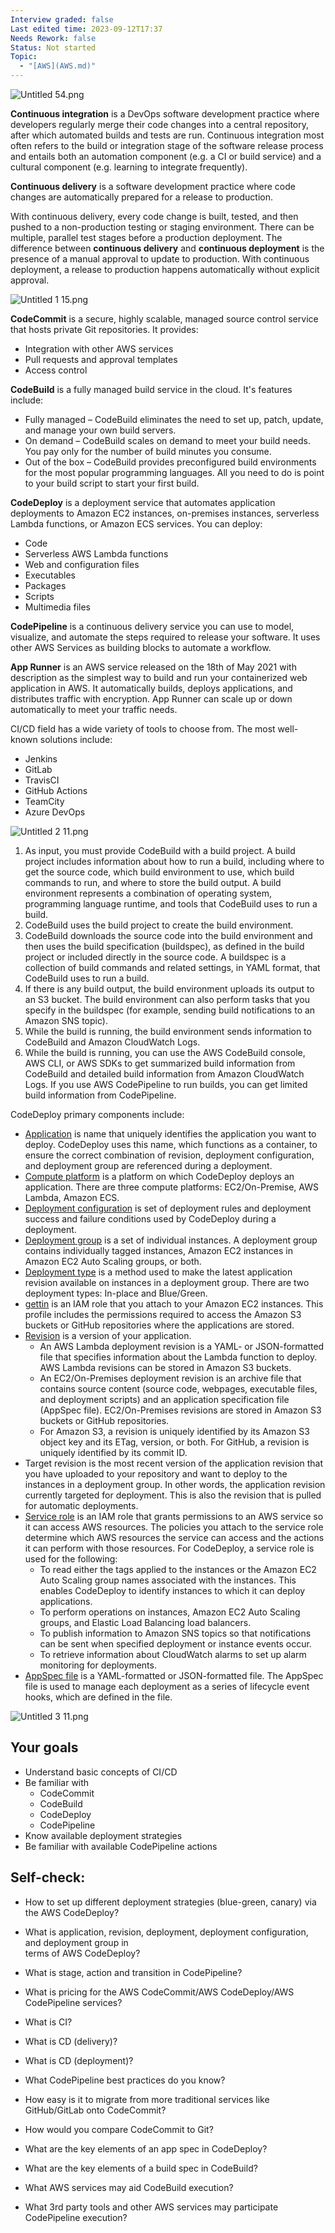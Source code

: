 ```yaml
---
Interview graded: false
Last edited time: 2023-09-12T17:37
Needs Rework: false
Status: Not started
Topic:
  - "[AWS](AWS.md)"
---
```

![Untitled 54.png](../../Software_Architecture/_img/Untitled%2054.png)

**Continuous integration** is a DevOps software development practice where developers regularly merge their code changes into a central repository, after which automated builds and tests are run. Continuous integration most often refers to the build or integration stage of the software release process and entails both an automation component (e.g. a CI or build service) and a cultural component (e.g. learning to integrate frequently).

  

**Continuous delivery** is a software development practice where code changes are automatically prepared for a release to production.

With continuous delivery, every code change is built, tested, and then pushed to a non-production testing or staging environment. There can be multiple, parallel test stages before a production deployment. The difference between **continuous delivery** and **continuous deployment** is the presence of a manual approval to update to production. With continuous deployment, a release to production happens automatically without explicit approval.

![Untitled 1 15.png](Untitled%201%2015.png)

**CodeCommit** is a secure, highly scalable, managed source control service that hosts private Git repositories. It provides:

- Integration with other AWS services
- Pull requests and approval templates
- Access control

**CodeBuild** is a fully managed build service in the cloud. It's features include:

- Fully managed – CodeBuild eliminates the need to set up, patch, update, and manage your own build servers.
- On demand – CodeBuild scales on demand to meet your build needs. You pay only for the number of build minutes you consume.
- Out of the box – CodeBuild provides preconfigured build environments for the most popular programming languages. All you need to do is point to your build script to start your first build.

**CodeDeploy** is a deployment service that automates application deployments to Amazon EC2 instances, on-premises instances, serverless Lambda functions, or Amazon ECS services. You can deploy:

- Code
- Serverless AWS Lambda functions
- Web and configuration files
- Executables
- Packages
- Scripts
- Multimedia files  
      
    

**CodePipeline** is a continuous delivery service you can use to model, visualize, and automate the steps required to release your software. It uses other AWS Services as building blocks to automate a workflow.

**App Runner** is an AWS service released on the 18th of May 2021 with description as the simplest way to build and run your containerized web application in AWS. It automatically builds, deploys applications, and distributes traffic with encryption. App Runner can scale up or down automatically to meet your traffic needs.

CI/CD field has a wide variety of tools to choose from. The most well-known solutions include:

- Jenkins
- GitLab
- TravisCI
- GitHub Actions
- TeamCity
- Azure DevOps

  

![Untitled 2 11.png](Untitled%202%2011.png)

1. As input, you must provide CodeBuild with a build project. A build project includes information about how to run a build, including where to get the source code, which build environment to use, which build commands to run, and where to store the build output. A build environment represents a combination of operating system, programming language runtime, and tools that CodeBuild uses to run a build.
2. CodeBuild uses the build project to create the build environment.
3. CodeBuild downloads the source code into the build environment and then uses the build specification (buildspec), as defined in the build project or included directly in the source code. A buildspec is a collection of build commands and related settings, in YAML format, that CodeBuild uses to run a build.
4. If there is any build output, the build environment uploads its output to an S3 bucket. The build environment can also perform tasks that you specify in the buildspec (for example, sending build notifications to an Amazon SNS topic).
5. While the build is running, the build environment sends information to CodeBuild and Amazon CloudWatch Logs.
6. While the build is running, you can use the AWS CodeBuild console, AWS CLI, or AWS SDKs to get summarized build information from CodeBuild and detailed build information from Amazon CloudWatch Logs. If you use AWS CodePipeline to run builds, you can get limited build information from CodePipeline.

CodeDeploy primary components include:

- [Application](https://docs.aws.amazon.com/codedeploy/latest/userguide/applications.html) is name that uniquely identifies the application you want to deploy. CodeDeploy uses this name, which functions as a container, to ensure the correct combination of revision, deployment configuration, and deployment group are referenced during a deployment.
- [Compute platform](https://docs.aws.amazon.com/codedeploy/latest/userguide/deployment-steps.html) is a platform on which CodeDeploy deploys an application. There are three compute platforms: EC2/On-Premise, AWS Lambda, Amazon ECS.
- [Deployment configuration](https://docs.aws.amazon.com/codedeploy/latest/userguide/deployment-configurations.html) is set of deployment rules and deployment success and failure conditions used by CodeDeploy during a deployment.
- [Deployment group](https://docs.aws.amazon.com/codedeploy/latest/userguide/deployment-groups.html) is a set of individual instances. A deployment group contains individually tagged instances, Amazon EC2 instances in Amazon EC2 Auto Scaling groups, or both.
- [Deployment type](https://docs.aws.amazon.com/codedeploy/latest/userguide/welcome.html#welcome-deployment-overview) is a method used to make the latest application revision available on instances in a deployment group. There are two deployment types: In-place and Blue/Green.
- [gettin](gettin) is an IAM role that you attach to your Amazon EC2 instances. This profile includes the permissions required to access the Amazon S3 buckets or GitHub repositories where the applications are stored.
- [Revision](https://docs.aws.amazon.com/codedeploy/latest/userguide/application-revisions.html) is a version of your application.
    - An AWS Lambda deployment revision is a YAML- or JSON-formatted file that specifies information about the Lambda function to deploy. AWS Lambda revisions can be stored in Amazon S3 buckets.
    - An EC2/On-Premises deployment revision is an archive file that contains source content (source code, webpages, executable files, and deployment scripts) and an application specification file (AppSpec file). EC2/On-Premises revisions are stored in Amazon S3 buckets or GitHub repositories.
    - For Amazon S3, a revision is uniquely identified by its Amazon S3 object key and its ETag, version, or both. For GitHub, a revision is uniquely identified by its commit ID.
- Target revision is the most recent version of the application revision that you have uploaded to your repository and want to deploy to the instances in a deployment group. In other words, the application revision currently targeted for deployment. This is also the revision that is pulled for automatic deployments.
- [Service role](https://docs.aws.amazon.com/codedeploy/latest/userguide/getting-started-create-service-role.html) is an IAM role that grants permissions to an AWS service so it can access AWS resources. The policies you attach to the service role determine which AWS resources the service can access and the actions it can perform with those resources. For CodeDeploy, a service role is used for the following:
    - To read either the tags applied to the instances or the Amazon EC2 Auto Scaling group names associated with the instances. This enables CodeDeploy to identify instances to which it can deploy applications.
    - To perform operations on instances, Amazon EC2 Auto Scaling groups, and Elastic Load Balancing load balancers.
    - To publish information to Amazon SNS topics so that notifications can be sent when specified deployment or instance events occur.
    - To retrieve information about CloudWatch alarms to set up alarm monitoring for deployments.
- [AppSpec file](https://docs.aws.amazon.com/codedeploy/latest/userguide/application-specification-files.html) is a YAML-formatted or JSON-formatted file. The AppSpec file is used to manage each deployment as a series of lifecycle event hooks, which are defined in the file.

![Untitled 3 11.png](Untitled%203%2011.png)

## Your goals

- Understand basic concepts of CI/CD
- Be familiar with
    - CodeCommit
    - CodeBuild
    - CodeDeploy
    - CodePipeline
- Know available deployment strategies
- Be familiar with available CodePipeline actions

## Self-check:

- How to set up different deployment strategies (blue-green, canary) via the AWS CodeDeploy?
- What is application, revision, deployment, deployment configuration, and deployment group in  
    terms of AWS CodeDeploy?  
    
- What is stage, action and transition in CodePipeline?
- What is pricing for the AWS CodeCommit/AWS CodeDeploy/AWS CodePipeline services?
- What is CI?
- What is CD (delivery)?
- What is CD (deployment)?
- What CodePipeline best practices do you know?
- How easy is it to migrate from more traditional services like GitHub/GitLab onto CodeCommit?
- How would you compare CodeCommit to Git?
- What are the key elements of an app spec in CodeDeploy?
- What are the key elements of a build spec in CodeBuild?
- What AWS services may aid CodeBuild execution?
- What 3rd party tools and other AWS services may participate CodePipeline execution?